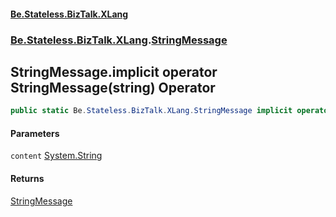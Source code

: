 #### [Be.Stateless.BizTalk.XLang](README.md 'README')
### [Be.Stateless.BizTalk.XLang](Be.Stateless.BizTalk.XLang.md 'Be.Stateless.BizTalk.XLang').[StringMessage](StringMessage.md 'Be.Stateless.BizTalk.XLang.StringMessage')

## StringMessage.implicit operator StringMessage(string) Operator

```csharp
public static Be.Stateless.BizTalk.XLang.StringMessage implicit operator StringMessage(string content);
```
#### Parameters

<a name='Be.Stateless.BizTalk.XLang.StringMessage.op_ImplicitBe.Stateless.BizTalk.XLang.StringMessage(string).content'></a>

`content` [System.String](https://docs.microsoft.com/en-us/dotnet/api/System.String 'System.String')

#### Returns
[StringMessage](StringMessage.md 'Be.Stateless.BizTalk.XLang.StringMessage')